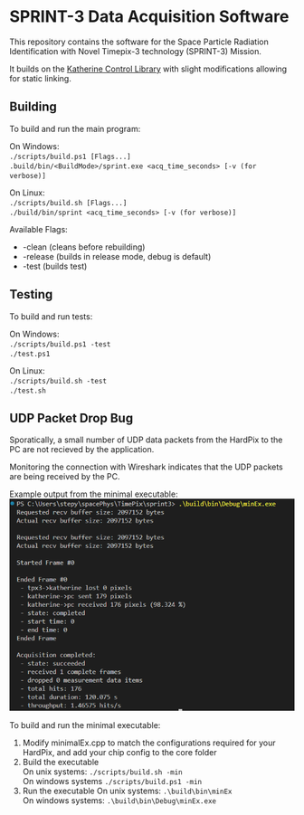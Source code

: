 
# SPRINT-3 Data Acquisition Software 


This repository contains the software for the Space Particle Radiation Identification with Novel Timepix-3 technology (SPRINT-3) Mission.

It builds on the [Katherine Control Library](https://github.com/petrmanek/libkatherine/tree/master/c) with slight modifications allowing for static linking.

## Building
To build and run the main program:

On Windows:<br>
`./scripts/build.ps1 [Flags...]`<br>
`.build/bin/<BuildMode>/sprint.exe <acq_time_seconds> [-v (for verbose)]`

On Linux:<br>
`./scripts/build.sh [Flags...]`<br>
`./build/bin/sprint <acq_time_seconds> [-v (for verbose)]`

Available Flags:
- -clean (cleans before rebuilding)
- -release (builds in release mode, debug is default)
- -test (builds test)

## Testing
To build and run tests:<br>

On Windows:<br>
`./scripts/build.ps1 -test`<br>
`./test.ps1`

On Linux:<br>
`./scripts/build.sh -test`<br>
`./test.sh`


## UDP Packet Drop Bug
Sporatically, a small number of UDP data packets from the HardPix to the PC are not recieved by the application.

Monitoring the connection with Wireshark indicates that the UDP packets are being received by the PC.

Example output from the minimal executable:<br>
![alt text](image.png)

To build and run the minimal executable:
1. Modify minimalEx.cpp to match the configurations required for your HardPix, and add your chip config to the core folder
2. Build the executable <br>
On unix systems: `./scripts/build.sh -min` <br>
On windows systems `./scripts/build.ps1 -min`
3. Run the executable
On unix systems: `.\build\bin\minEx` <br>
On windows systems: `.\build\bin\Debug\minEx.exe`